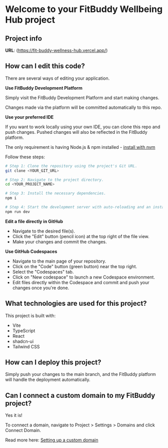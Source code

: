# Welcome to your FitBuddy Wellbeing Hub project

## Project info

**URL**: (https://fit-buddy-wellness-hub.vercel.app/)

## How can I edit this code?

There are several ways of editing your application.

**Use FitBuddy Development Platform**

Simply visit the FitBuddy Development Platform and start making changes.

Changes made via the platform will be committed automatically to this repo.

**Use your preferred IDE**

If you want to work locally using your own IDE, you can clone this repo and push changes. Pushed changes will also be reflected in the FitBuddy platform.

The only requirement is having Node.js & npm installed - [install with nvm](https://github.com/nvm-sh/nvm#installing-and-updating)

Follow these steps:

```sh
# Step 1: Clone the repository using the project's Git URL.
git clone <YOUR_GIT_URL>

# Step 2: Navigate to the project directory.
cd <YOUR_PROJECT_NAME>

# Step 3: Install the necessary dependencies.
npm i

# Step 4: Start the development server with auto-reloading and an instant preview.
npm run dev
```

**Edit a file directly in GitHub**

- Navigate to the desired file(s).
- Click the "Edit" button (pencil icon) at the top right of the file view.
- Make your changes and commit the changes.

**Use GitHub Codespaces**

- Navigate to the main page of your repository.
- Click on the "Code" button (green button) near the top right.
- Select the "Codespaces" tab.
- Click on "New codespace" to launch a new Codespace environment.
- Edit files directly within the Codespace and commit and push your changes once you're done.

## What technologies are used for this project?

This project is built with:

- Vite
- TypeScript
- React
- shadcn-ui
- Tailwind CSS

## How can I deploy this project?

Simply push your changes to the main branch, and the FitBuddy platform will handle the deployment automatically.

## Can I connect a custom domain to my FitBuddy project?

Yes it is!

To connect a domain, navigate to Project > Settings > Domains and click Connect Domain.

Read more here: [Setting up a custom domain](https://docs.fitbuddy.com/custom-domain-setup)
